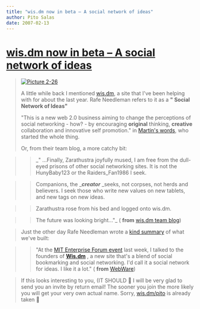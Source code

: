 ```yaml
---
title: "wis.dm now in beta – A social network of ideas"
author: Pito Salas
date: 2007-02-13
---
```

# [wis.dm now in beta – A social network of ideas](None)



>
> [![Picture
> 2-26](https://i0.wp.com/s3.media.squarespace.com/production/1075723/12829350/weblogs/weblog/images/Picture%25202-26-tm.jpg?resize=240%2C189)](<https://i0.wp.com/s3.media.squarespace.com/production/1075723/12829350/weblogs/weblog/images/Picture%25202-26.png>)
>
> A little while back I mentioned [wis.dm](<http://wis.dm/>), a site that I've
> been helping with for about the last year. Rafe Needleman refers to it as a
> **" Social Network of Ideas"**
>
> "This is a new web 2.0 business aiming to change the perceptions of social
> networking - how? - by encouraging **original** thinking, **creative**
> collaboration and innovative self promotion." in [Martin's
> words](<http://www.mitforumcambridge.org/ww07/speakers.html>), who started
> the whole thing.
>
> Or, from their team blog, a more catchy bit:
>

>> _" …Finally, Zarathustra joyfully mused, I am free from the dull-eyed
prisons of other social networking sites. It is not the HunyBaby123 or the
Raiders_Fan1986 I seek.

>>

>> Companions, the _**_creator_** _seeks, not corpses, not herds and
believers. I seek those who write new values on new tablets, and new tags on
new ideas.

>>

>> Zarathustra rose from his bed and logged onto wis.dm.

>>

>> The future was looking bright…"_ ( **from** [wis.dm team
blog](<http://wis.dm/browse/14482>))

>
> Just the other day Rafe Needleman wrote a [kind
> summary](<http://www.webware.com/8301-1_109-9686596-2.html?tag=blog>) of
> what we've built:
>

>> "At the [MIT Enterprise Forum
event](<http://www.mitforumcambridge.org/ww07/overview.html>) last week, I
talked to the founders of **[Wis.dm](<http://wis.dm/>)** , a new site that's a
blend of social bookmarking and social networking. I'd call it a social
network for ideas. I like it a lot." ( **from**
[WebWare](<http://www.webware.com/8301-1_109-9686596-2.html?tag=blog>))

>
> If this looks interesting to you, (IT SHOULD 🙂 I will be very glad to send
> you an invite by return email! The sooner you join the more likely you will
> get your very own actual name. Sorry, [wis.dm/pito](<http://wis.dm/pito>) is
> already taken 🙂


